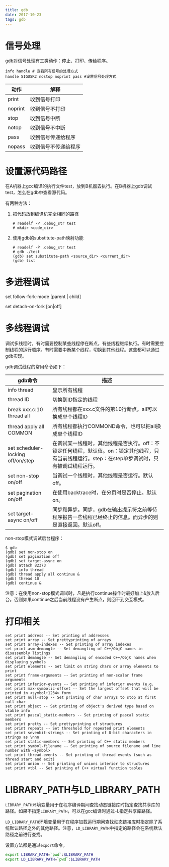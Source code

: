 ```yaml
---
title: gdb
date: 2017-10-23
tags: gdb
---
```


# 信号处理

gdb对信号处理有三类动作：停止、打印、传给程序。



```shell
info handle # 查看所有信号的处理方式
handle SIGUSR2 nostop noprint pass #设置信号处理方式
```

| 动作    | 解释                 |
| ------- | -------------------- |
| print   | 收到信号打印         |
| noprint | 收到信号不打印       |
| stop    | 收到信号中断         |
| notop   | 收到信号不中断       |
| pass    | 收到信号传递给程序   |
| nopass  | 收到信号不传递给程序 |

# 设置源代码路径

在A机器上gcc编译的执行文件test，放到B机器去执行。在B机器上gdb调试test，怎么在gdb中查看源代码。

有两种方法：

1. 把代码放到编译机完全相同的路径

   ```shell
   # readelf -P .debug_str test
   # mkdir <code_dir>
   ```

2. 使用gdb的substitute-path映射功能

   ```shell
   # readelf -P .debug_str test
   # gdb ./test
   (gdb) set substitute-path <source_dir> <current_dir>
   (gdb) list
   ```

# 多进程调试

set follow-fork-mode [parent | child]

set detach-on-fork [on|off]

# 多线程调试

调试多线程时，有时需要控制某些线程停在断点，有些线程继续执行。有时需要控制线程的运行顺序。有时需要中断某个线程，切换到其他线程。这些都可以通过gdb实现。

gdb调试线程的常用命令如下：

| gdb命令                           | 描述                                                         |
| --------------------------------- | ------------------------------------------------------------ |
| info thread                       | 显示所有线程                                                 |
| thread ID                         | 切换到ID指定的线程                                           |
| break xxx.c:10 thread all         | 所有线程都在xxx.c文件的第10行断点，all可以换成单个线程ID     |
| thread apply all COMMON           | 所有线程都执行COMMOND命令，也可以把all换成单个线程ID         |
| set scheduler-locking off/on/step | 在调试某一线程时，其他线程是否执行。off：不锁定任何线程，默认值。on：锁定其他线程，只有当前线程运行。step：在step单步调试时，只有被调试线程运行。 |
| set non-stop on/off               | 当调试一个线程时，其他线程是否运行。默认off。                |
| set pagination on/off             | 在使用backtrace时，在分页时是否停止。默认on。                |
| set target-async on/off           | 同步和异步。同步，gdb在输出提示符之前等待程序报告一些线程已经终止的信息。而异步的则是直接返回。默认off。 |

non-stop模式调试后台程序：

```shel
$ gdb
(gdb) set non-stop on
(gdb) set pagination off
(gdb) set target-async on
(gdb) attach 82373
(gdb) info thread
(gdb) thread apply all continue &
(gdb) thread 10
(gdb) continue &
```

注意：在使用non-stop模式调试时，凡是执行continue操作时最好加上&放入后台。否则如果continue之后当前线程没有产生断点，则回不到交互模式。

# 打印相关

```shell
set print address -- Set printing of addresses
set print array -- Set prettyprinting of arrays
set print array-indexes -- Set printing of array indexes
set print asm-demangle -- Set demangling of C++/ObjC names in disassembly listings
set print demangle -- Set demangling of encoded C++/ObjC names when displaying symbols
set print elements -- Set limit on string chars or array elements to print
set print frame-arguments -- Set printing of non-scalar frame arguments
set print inferior-events -- Set printing of inferior events (e.g.
set print max-symbolic-offset -- Set the largest offset that will be printed in <symbol+1234> form
set print null-stop -- Set printing of char arrays to stop at first null char
set print object -- Set printing of object's derived type based on vtable info
set print pascal_static-members -- Set printing of pascal static members
set print pretty -- Set prettyprinting of structures
set print repeats -- Set threshold for repeated print elements
set print sevenbit-strings -- Set printing of 8-bit characters in strings as \nnn
set print static-members -- Set printing of C++ static members
set print symbol-filename -- Set printing of source filename and line number with <symbol>
set print thread-events -- Set printing of thread events (such as thread start and exit)
set print union -- Set printing of unions interior to structures
set print vtbl -- Set printing of C++ virtual function tables
```

# LIBRARY_PATH与LD_LIBRARY_PATH

`LIBRARY_PATH`环境变量用于在程序编译期间查找动态链接库时指定查找共享库的路径。如果不指定`LIBRARY_PATH`，可以在gcc编译时通过-L指定共享库路径。

`LD_LIBRARY_PATH`环境变量用于在程序加载运行期间查找动态链接库时指定除了系统默认路径之外的其他路径。注意，`LD_LIBRARY_PATH`中指定的路径会在系统默认路径之前进行查找。

设置方法都是通过`export`命令。

```bash
export LIBRARY_PATH=`pwd`:$LIBRARY_PATH
export LD_LIBRARY_PATH=`pwd`:$LIBRARY_PATH
```
